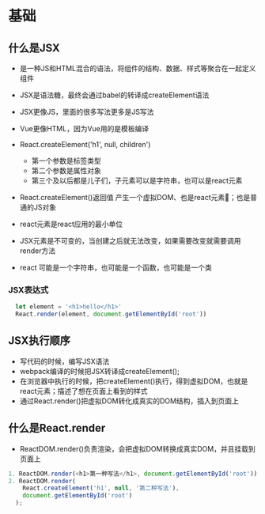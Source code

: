 # 基础

## 什么是JSX

- 是一种JS和HTML混合的语法，将组件的结构、数据、样式等聚合在一起定义组件
- JSX是语法糖，最终会通过babel的转译成createElement语法
- JSX更像JS，里面的很多写法更多是JS写法
- Vue更像HTML，因为Vue用的是模板编译
- React.createElement('h1', null, children') 
  - 第一个参数是标签类型
  - 第二个参数是属性对象
  - 第三个及以后都是儿子们，子元素可以是字符串，也可以是react元素

- React.createElement()返回值 产生一个虚拟DOM、也是react元素；也是普通的JS对象
- react元素是react应用的最小单位
- JSX元素是不可变的，当创建之后就无法改变，如果需要改变就需要调用render方法
- react 可能是一个字符串，也可能是一个函数，也可能是一个类

### JSX表达式
```js
  let element = '<h1>hello</h1>'
  React.render(element, document.getElementById('root'))
```

## JSX执行顺序

- 写代码的时候，编写JSX语法
- webpack编译的时候把JSX转译成createElement();
- 在浏览器中执行的时候，把createElement()执行，得到虚拟DOM，也就是react元素；描述了想在页面上看到的样式
- 通过React.render()把虚拟DOM转化成真实的DOM结构，插入到页面上

## 什么是React.render 

- ReactDOM.render()负责渲染，会把虚拟DOM转换成真实DOM，并且挂载到页面上

```js
1. ReactDOM.render(<h1>第一种写法</h1>, document.getElementById('root'));
2. ReactDOM.render(
    React.createElement('h1', null, '第二种写法'), 
    document.getElementById('root')
  );
```


